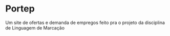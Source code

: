 # Portep
Um site de ofertas e demanda de empregos feito pra o projeto da disciplina de Linguagem de Marcação
